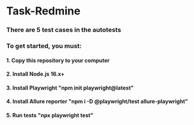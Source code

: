 # Task-Redmine

### There are 5 test cases in the autotests

### To get started, you must:
####  1. Copy this repository to your computer
####  2. Install Node.js 16.x+  
####  3. Install Playwright "npm init playwright@latest"
####  4. Install Allure reporter "npm i -D @playwright/test allure-playwright"
####  5. Run tests "npx playwright test"

